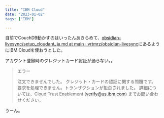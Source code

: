 ```yaml
---
title: "IBM Cloud"
date: "2023-01-02"
tags: ["IBM"]

---
```


自前でCouchDB動かすのはいったんあきらめて、[obsidian-livesync/setup_cloudant_ja.md at main · vrtmrz/obsidian-livesync](https://github.com/vrtmrz/obsidian-livesync/blob/main/docs/setup_cloudant_ja.md)にあるようにIBM Cloudを使おうとした。

アカウント登録時のクレジットカード認証が通らない。。

> エラー
> 
> 注文できませんでした。 クレジット・カードの認証に関する問題です。 要求を処理できません。トランザクションが拒否されました。 詳細については、Cloud Trust Enablement (verify@us.ibm.com) までお問い合わせください。

うーん。
